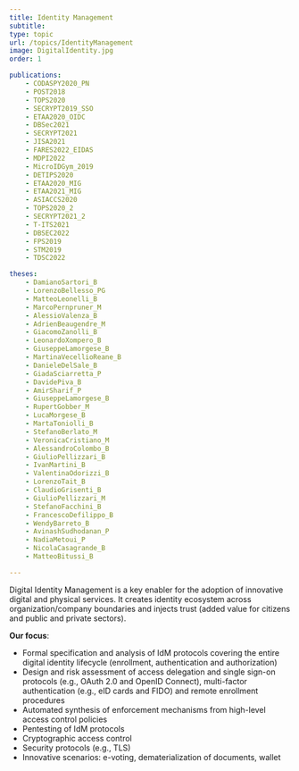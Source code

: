 ```yaml
---
title: Identity Management
subtitle: 
type: topic
url: /topics/IdentityManagement
image: DigitalIdentity.jpg
order: 1

publications:
    - CODASPY2020_PN
    - POST2018
    - TOPS2020
    - SECRYPT2019_SSO
    - ETAA2020_OIDC
    - DBSec2021
    - SECRYPT2021
    - JISA2021
    - FARES2022_EIDAS
    - MDPI2022
    - MicroIDGym_2019
    - DETIPS2020
    - ETAA2020_MIG
    - ETAA2021_MIG
    - ASIACCS2020
    - TOPS2020_2
    - SECRYPT2021_2
    - T-ITS2021
    - DBSEC2022
    - FPS2019
    - STM2019
    - TDSC2022

theses:
    - DamianoSartori_B
    - LorenzoBellesso_PG
    - MatteoLeonelli_B
    - MarcoPernpruner_M
    - AlessioValenza_B
    - AdrienBeaugendre_M
    - GiacomoZanolli_B
    - LeonardoXompero_B
    - GiuseppeLamorgese_B
    - MartinaVecellioReane_B
    - DanieleDelSale_B
    - GiadaSciarretta_P
    - DavidePiva_B
    - AmirSharif_P
    - GiuseppeLamorgese_B
    - RupertGobber_M
    - LucaMorgese_B
    - MartaToniolli_B
    - StefanoBerlato_M
    - VeronicaCristiano_M
    - AlessandroColombo_B
    - GiulioPellizzari_B
    - IvanMartini_B
    - ValentinaOdorizzi_B
    - LorenzoTait_B
    - ClaudioGrisenti_B
    - GiulioPellizzari_M
    - StefanoFacchini_B
    - FrancescoDefilippo_B
    - WendyBarreto_B
    - AvinashSudhodanan_P
    - NadiaMetoui_P
    - NicolaCasagrande_B
    - MatteoBitussi_B

---
```


Digital Identity Management is a key enabler for the adoption of innovative digital and physical services. It creates identity ecosystem across organization/company boundaries and injects trust (added value for citizens and public and private sectors).

**Our focus**:
- Formal specification and analysis of IdM protocols covering the entire digital identity lifecycle (enrollment, authentication and authorization)
- Design and risk assessment of access delegation and single sign-on protocols (e.g., OAuth 2.0 and OpenID Connect), multi-factor authentication (e.g., eID cards and FIDO) and remote enrollment procedures
- Automated synthesis of enforcement mechanisms from high-level access control policies
- Pentesting of IdM protocols
- Cryptographic access control
- Security protocols (e.g., TLS)
- Innovative scenarios: e-voting, dematerialization of documents, wallet
